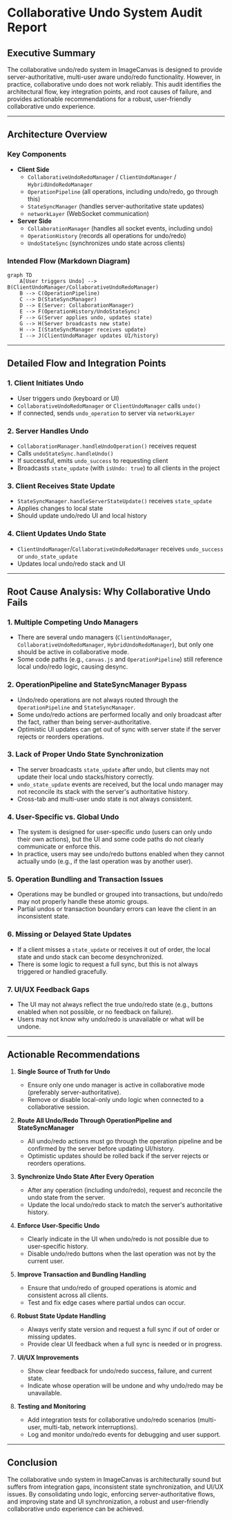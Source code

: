 # Collaborative Undo System Audit Report

## Executive Summary

The collaborative undo/redo system in ImageCanvas is designed to provide server-authoritative, multi-user aware undo/redo functionality. However, in practice, collaborative undo does not work reliably. This audit identifies the architectural flow, key integration points, and root causes of failure, and provides actionable recommendations for a robust, user-friendly collaborative undo experience.

---

## Architecture Overview

### Key Components
- **Client Side**
  - `CollaborativeUndoRedoManager` / `ClientUndoManager` / `HybridUndoRedoManager`
  - `OperationPipeline` (all operations, including undo/redo, go through this)
  - `StateSyncManager` (handles server-authoritative state updates)
  - `networkLayer` (WebSocket communication)
- **Server Side**
  - `CollaborationManager` (handles all socket events, including undo)
  - `OperationHistory` (records all operations for undo/redo)
  - `UndoStateSync` (synchronizes undo state across clients)

### Intended Flow (Markdown Diagram)

```mermaid
graph TD
    A[User triggers Undo] --> B(ClientUndoManager/CollaborativeUndoRedoManager)
    B --> C(OperationPipeline)
    C --> D(StateSyncManager)
    D --> E(Server: CollaborationManager)
    E --> F(OperationHistory/UndoStateSync)
    F --> G(Server applies undo, updates state)
    G --> H(Server broadcasts new state)
    H --> I(StateSyncManager receives update)
    I --> J(ClientUndoManager updates UI/history)
```

---

## Detailed Flow and Integration Points

### 1. Client Initiates Undo
- User triggers undo (keyboard or UI)
- `CollaborativeUndoRedoManager` or `ClientUndoManager` calls `undo()`
- If connected, sends `undo_operation` to server via `networkLayer`

### 2. Server Handles Undo
- `CollaborationManager.handleUndoOperation()` receives request
- Calls `undoStateSync.handleUndo()`
- If successful, emits `undo_success` to requesting client
- Broadcasts `state_update` (with `isUndo: true`) to all clients in the project

### 3. Client Receives State Update
- `StateSyncManager.handleServerStateUpdate()` receives `state_update`
- Applies changes to local state
- Should update undo/redo UI and local history

### 4. Client Updates Undo State
- `ClientUndoManager`/`CollaborativeUndoRedoManager` receives `undo_success` or `undo_state_update`
- Updates local undo/redo stack and UI

---

## Root Cause Analysis: Why Collaborative Undo Fails

### 1. **Multiple Competing Undo Managers**
- There are several undo managers (`ClientUndoManager`, `CollaborativeUndoRedoManager`, `HybridUndoRedoManager`), but only one should be active in collaborative mode.
- Some code paths (e.g., `canvas.js` and `OperationPipeline`) still reference local undo/redo logic, causing desync.

### 2. **OperationPipeline and StateSyncManager Bypass**
- Undo/redo operations are not always routed through the `OperationPipeline` and `StateSyncManager`.
- Some undo/redo actions are performed locally and only broadcast after the fact, rather than being server-authoritative.
- Optimistic UI updates can get out of sync with server state if the server rejects or reorders operations.

### 3. **Lack of Proper Undo State Synchronization**
- The server broadcasts `state_update` after undo, but clients may not update their local undo stacks/history correctly.
- `undo_state_update` events are received, but the local undo manager may not reconcile its stack with the server's authoritative history.
- Cross-tab and multi-user undo state is not always consistent.

### 4. **User-Specific vs. Global Undo**
- The system is designed for user-specific undo (users can only undo their own actions), but the UI and some code paths do not clearly communicate or enforce this.
- In practice, users may see undo/redo buttons enabled when they cannot actually undo (e.g., if the last operation was by another user).

### 5. **Operation Bundling and Transaction Issues**
- Operations may be bundled or grouped into transactions, but undo/redo may not properly handle these atomic groups.
- Partial undos or transaction boundary errors can leave the client in an inconsistent state.

### 6. **Missing or Delayed State Updates**
- If a client misses a `state_update` or receives it out of order, the local state and undo stack can become desynchronized.
- There is some logic to request a full sync, but this is not always triggered or handled gracefully.

### 7. **UI/UX Feedback Gaps**
- The UI may not always reflect the true undo/redo state (e.g., buttons enabled when not possible, or no feedback on failure).
- Users may not know why undo/redo is unavailable or what will be undone.

---

## Actionable Recommendations

1. **Single Source of Truth for Undo**
   - Ensure only one undo manager is active in collaborative mode (preferably server-authoritative).
   - Remove or disable local-only undo logic when connected to a collaborative session.

2. **Route All Undo/Redo Through OperationPipeline and StateSyncManager**
   - All undo/redo actions must go through the operation pipeline and be confirmed by the server before updating UI/history.
   - Optimistic updates should be rolled back if the server rejects or reorders operations.

3. **Synchronize Undo State After Every Operation**
   - After any operation (including undo/redo), request and reconcile the undo state from the server.
   - Update the local undo/redo stack to match the server's authoritative history.

4. **Enforce User-Specific Undo**
   - Clearly indicate in the UI when undo/redo is not possible due to user-specific history.
   - Disable undo/redo buttons when the last operation was not by the current user.

5. **Improve Transaction and Bundling Handling**
   - Ensure that undo/redo of grouped operations is atomic and consistent across all clients.
   - Test and fix edge cases where partial undos can occur.

6. **Robust State Update Handling**
   - Always verify state version and request a full sync if out of order or missing updates.
   - Provide clear UI feedback when a full sync is needed or in progress.

7. **UI/UX Improvements**
   - Show clear feedback for undo/redo success, failure, and current state.
   - Indicate whose operation will be undone and why undo/redo may be unavailable.

8. **Testing and Monitoring**
   - Add integration tests for collaborative undo/redo scenarios (multi-user, multi-tab, network interruptions).
   - Log and monitor undo/redo events for debugging and user support.

---

## Conclusion

The collaborative undo system in ImageCanvas is architecturally sound but suffers from integration gaps, inconsistent state synchronization, and UI/UX issues. By consolidating undo logic, enforcing server-authoritative flows, and improving state and UI synchronization, a robust and user-friendly collaborative undo experience can be achieved. 